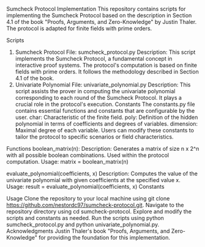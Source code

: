 Sumcheck Protocol Implementation
This repository contains scripts for implementing the Sumcheck Protocol based on the description in Section 4.1 of the book "Proofs, Arguments, and Zero-Knowledge" by Justin Thaler. The protocol is adapted for finite fields with prime orders.

Scripts
1. Sumcheck Protocol
File: sumcheck_protocol.py
Description: This script implements the Sumcheck Protocol, a fundamental concept in interactive proof systems. The protocol's computation is based on finite fields with prime orders. It follows the methodology described in Section 4.1 of the book.
2. Univariate Polynomial
File: univariate_polynomial.py
Description: This script assists the prover in computing the univariate polynomial corresponding to each round of the Sumcheck Protocol. It plays a crucial role in the protocol's execution.
Constants
The constants.py file contains essential functions and constants that are configurable by the user.
char: Characteristic of the finite field.
poly: Definition of the hidden polynomial in terms of coefficients and degrees of variables.
dimension: Maximal degree of each variable.
Users can modify these constants to tailor the protocol to specific scenarios or field characteristics.

Functions
boolean_matrix(n):
Description: Generates a matrix of size n x 2^n with all possible boolean combinations. Used within the protocol computation.
Usage: matrix = boolean_matrix(n)

evaluate_polynomial(coefficients, x)
Description: Computes the value of the univariate polynomial with given coefficients at the specified value x.
Usage: result = evaluate_polynomial(coefficients, x)
Constants


Usage
Clone the repository to your local machine using git clone https://github.com/nestordc97/sumcheck-protocol.git.
Navigate to the repository directory using cd sumcheck-protocol.
Explore and modify the scripts and constants as needed.
Run the scripts using python sumcheck_protocol.py and python univariate_polynomial.py.
Acknowledgments
Justin Thaler's book "Proofs, Arguments, and Zero-Knowledge" for providing the foundation for this implementation.
